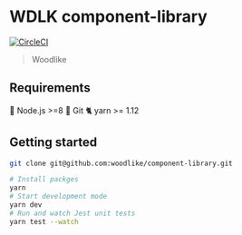 # WDLK component-library

[![CircleCI](https://circleci.com/gh/woodlike/wdlk.svg?style=svg)](https://circleci.com/gh/woodlike/wdlk)

> Woodlike

## Requirements

🚀 Node.js >=8
🌲 Git
🐈 yarn >= 1.12

## Getting started

```sh
git clone git@github.com:woodlike/component-library.git

# Install packges
yarn
# Start development mode
yarn dev
# Run and watch Jest unit tests
yarn test --watch
```
